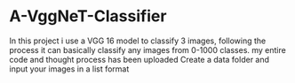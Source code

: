 # A-VggNeT-Classifier
In this project i use a VGG 16 model to classify 3 images, following the process it can basically classify any images from 0-1000 classes. my entire code and thought process has been uploaded
Create a data folder and input your images in a list format
